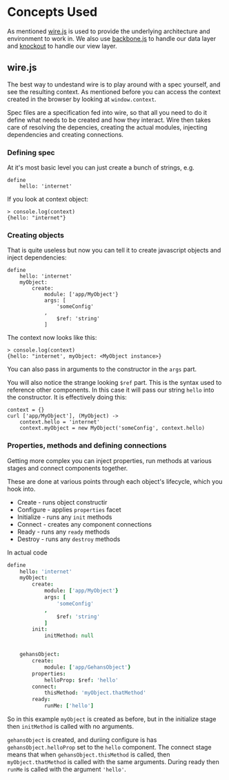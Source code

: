 Concepts Used
=============

As mentioned [wire.js](https://github.com/cujojs/wire) is used to provide the underlying architecture and environment to work in. We also use [backbone.js](http://backbonejs.org/) to handle our data layer and [knockout](http://knockoutjs.com/) to handle our view layer.

wire.js
-------

The best way to undestand wire is to play around with a spec yourself, and see the resulting context. As mentioned before you can access the context created in the browser by looking at `window.context`.

Spec files are a specification fed into wire, so that all you need to do it define what needs to be created and how they interact. Wire then takes care of resolving the depencies, creating the actual modules, injecting dependencies and creating connections.

### Defining spec

At it's most basic level you can just create a bunch of strings, e.g.

    define
        hello: 'internet'

If you look at context object:

    > console.log(context)
    {hello: "internet"}

### Creating objects

That is quite useless but now you can tell it to create javascript objects and inject dependencies:

    define
        hello: 'internet'
        myObject:
            create:
                module: ['app/MyObject'}
                args: [
                    'someConfig'
                ,
                    $ref: 'string'
                ]

The context now looks like this:

    > console.log(context)
    {hello: "internet', myObject: <MyObject instance>}

You can also pass in arguments to the constructor in the `args` part.

You will also notice the strange looking `$ref` part. This is the syntax used to reference other components. In this case it will pass our string `hello` into the constructor. It is effectively doing this:

    context = {}
    curl ['app/MyObject'], (MyObject) ->
        context.hello = 'internet'
        context.myObject = new MyObject('someConfig', context.hello)

### Properties, methods and defining connections

Getting more complex you can inject properties, run methods at various stages and connect components together.

These are done at various points through each object's lifecycle, which you hook into.

* Create - runs object constructir
* Configure - applies `properties` facet
* Initialize - runs any `init` methods
* Connect - creates any component connections
* Ready - runs any `ready` methods
* Destroy - runs any `destroy` methods

In actual code

```coffeescript
define
    hello: 'internet'
    myObject:
        create:
            module: ['app/MyObject'}
            args: [
                'someConfig'
            ,
                $ref: 'string'
            ]
        init:
            initMethod: null


    gehansObject:
        create:
            module: ['app/GehansObject'}
        properties:
            helloProp: $ref: 'hello'
        connect:
            thisMethod: 'myObject.thatMethod'
        ready:
            runMe: ['hello']
```

So in this example `myObject` is created as before, but in the initialize stage then `initMethod` is called with no arguments.

`gehansObject` is created, and duriing configure is has `gehansObject.helloProp` set to the `hello` component. The connect stage means that when `gehansObject.thisMethod` is called, then `myObject.thatMethod` is called with the same arguments. During ready then `runMe` is called with the argument `'hello'`.
